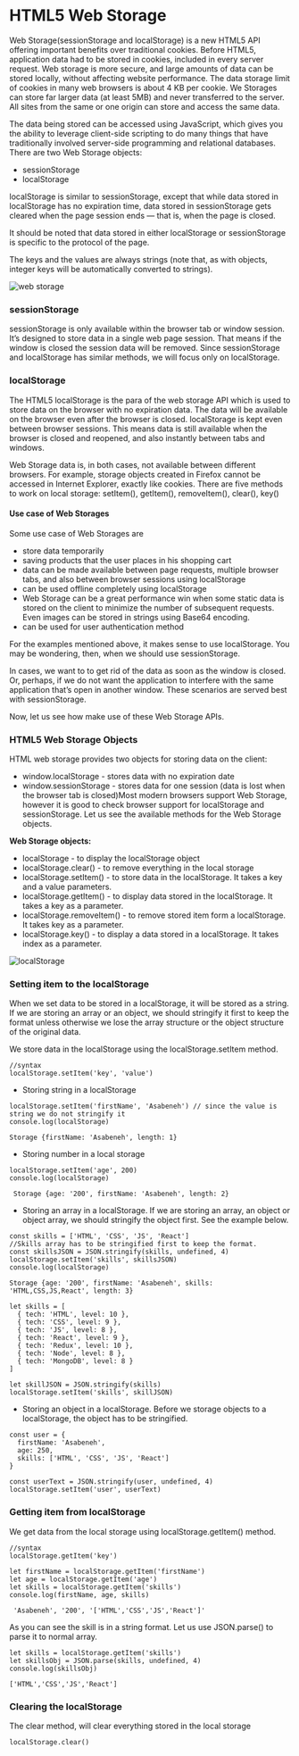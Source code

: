 # HTML5 Web Storage

Web Storage(sessionStorage and localStorage) is a new HTML5 API offering important benefits over traditional cookies. Before HTML5, application data had to be stored in cookies, included in every server request. Web storage is more secure, and large amounts of data can be stored locally, without affecting website performance. The data storage limit of cookies in many web browsers is about 4 KB per cookie. We Storages can store far larger data (at least 5MB) and never transferred to the server. All sites from the same or one origin can store and access the same data.

The data being stored can be accessed using JavaScript, which gives you the ability to leverage client-side scripting to do many things that have traditionally involved server-side programming and relational databases. There are two Web Storage objects:

- sessionStorage
- localStorage

localStorage is similar to sessionStorage, except that while data stored in localStorage has no expiration time, data stored in sessionStorage gets cleared when the page session ends — that is, when the page is closed.

It should be noted that data stored in either localStorage or sessionStorage is specific to the protocol of the page.

The keys and the values are always strings (note that, as with objects, integer keys will be automatically converted to strings).

![web storage](https://github.com/Asabeneh/30-Days-Of-JavaScript/raw/master/images/web_storage.png)

### sessionStorage

sessionStorage is only available within the browser tab or window session. It’s designed to store data in a single web page session. That means if the window is closed the session data will be removed. Since sessionStorage and localStorage has similar methods, we will focus only on localStorage.

### localStorage

The HTML5 localStorage is the para of the web storage API which is used to store data on the browser with no expiration data. The data will be available on the browser even after the browser is closed. localStorage is kept even between browser sessions. This means data is still available when the browser is closed and reopened, and also instantly between tabs and windows.

Web Storage data is, in both cases, not available between different browsers. For example, storage objects created in Firefox cannot be accessed in Internet Explorer, exactly like cookies. There are five methods to work on local storage: setItem(), getItem(), removeItem(), clear(), key()

#### Use case of Web Storages

Some use case of Web Storages are

- store data temporarily
- saving products that the user places in his shopping cart
- data can be made available between page requests, multiple browser tabs, and also between browser sessions using localStorage
- can be used offline completely using localStorage
- Web Storage can be a great performance win when some static data is stored on the client to minimize the number of subsequent requests. Even images can be stored in strings using Base64 encoding.
- can be used for user authentication method

For the examples mentioned above, it makes sense to use localStorage. You may be wondering, then, when we should use sessionStorage.

In cases, we want to to get rid of the data as soon as the window is closed. Or, perhaps, if we do not want the application to interfere with the same application that’s open in another window. These scenarios are served best with sessionStorage.

Now, let us see how make use of these Web Storage APIs.

### HTML5 Web Storage Objects

HTML web storage provides two objects for storing data on the client:

- window.localStorage - stores data with no expiration date
- window.sessionStorage - stores data for one session (data is lost when the browser tab is closed)Most modern browsers support Web Storage, however it is good to check browser support for localStorage and sessionStorage. Let us see the available methods for the Web Storage objects.

**Web Storage objects:**

* localStorage - to display the localStorage object
* localStorage.clear() - to remove everything in the local storage
* localStorage.setItem() - to store data in the localStorage. It takes a key and a value parameters.
* localStorage.getItem() - to display data stored in the localStorage. It takes a key as a parameter.
* localStorage.removeItem() - to remove stored item form a localStorage. It takes key as a parameter.
* localStorage.key() - to display a data stored in a localStorage. It takes index as a parameter.

![localStorage](https://github.com/Asabeneh/30-Days-Of-JavaScript/raw/master/images/local_storage.png)

### Setting item to the localStorage

When we set data to be stored in a localStorage, it will be stored as a string. If we are storing an array or an object, we should stringify it first to keep the format unless otherwise we lose the array structure or the object structure of the original data.

We store data in the localStorage using the localStorage.setItem method.

```
//syntax
localStorage.setItem('key', 'value')
```

- Storing string in a localStorage
```
localStorage.setItem('firstName', 'Asabeneh') // since the value is string we do not stringify it
console.log(localStorage)
```
```
Storage {firstName: 'Asabeneh', length: 1}
```

- Storing number in a local storage
```
localStorage.setItem('age', 200)
console.log(localStorage)
```
```
 Storage {age: '200', firstName: 'Asabeneh', length: 2}
 ```
- Storing an array in a localStorage. If we are storing an array, an object or object array, we should stringify the object first. See the example below.
```
const skills = ['HTML', 'CSS', 'JS', 'React']
//Skills array has to be stringified first to keep the format.
const skillsJSON = JSON.stringify(skills, undefined, 4)
localStorage.setItem('skills', skillsJSON)
console.log(localStorage)
```
```
Storage {age: '200', firstName: 'Asabeneh', skills: 'HTML,CSS,JS,React', length: 3}
```
```
let skills = [
  { tech: 'HTML', level: 10 },
  { tech: 'CSS', level: 9 },
  { tech: 'JS', level: 8 },
  { tech: 'React', level: 9 },
  { tech: 'Redux', level: 10 },
  { tech: 'Node', level: 8 },
  { tech: 'MongoDB', level: 8 }
]

let skillJSON = JSON.stringify(skills)
localStorage.setItem('skills', skillJSON)
```
- Storing an object in a localStorage. Before we storage objects to a localStorage, the object has to be stringified.
```
const user = {
  firstName: 'Asabeneh',
  age: 250,
  skills: ['HTML', 'CSS', 'JS', 'React']
}

const userText = JSON.stringify(user, undefined, 4)
localStorage.setItem('user', userText)
```

### Getting item from localStorage

We get data from the local storage using localStorage.getItem() method.

```
//syntax
localStorage.getItem('key')
```

```
let firstName = localStorage.getItem('firstName')
let age = localStorage.getItem('age')
let skills = localStorage.getItem('skills')
console.log(firstName, age, skills)
```
```
 'Asabeneh', '200', '['HTML','CSS','JS','React']'
 ```

As you can see the skill is in a string format. Let us use JSON.parse() to parse it to normal array.

```
let skills = localStorage.getItem('skills')
let skillsObj = JSON.parse(skills, undefined, 4)
console.log(skillsObj)
```
```
['HTML','CSS','JS','React']
```

### Clearing the localStorage

The clear method, will clear everything stored in the local storage

```
localStorage.clear()
```